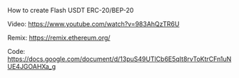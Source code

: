 How to create Flash USDT ERC-20/BEP-20

Video: https://www.youtube.com/watch?v=983AhQzTR6U

Remix: https://remix.ethereum.org/

Code: https://docs.google.com/document/d/13puS49UTlCb6E5qIt8rvToKtrCFn1uNUE4JGOAHXa_g
